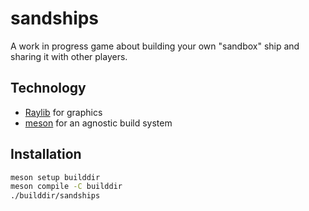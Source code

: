 # sandships

A work in progress game about building your own "sandbox" ship and sharing it with other players.

## Technology

- [Raylib](https://www.raylib.com/) for graphics
- [meson](https://mesonbuild.com/) for an agnostic build system

## Installation

```bash
meson setup builddir
meson compile -C builddir
./builddir/sandships
```
